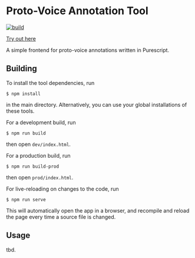 # Proto-Voice Annotation Tool

[![build](https://github.com/DCMLab/protovoice-annotation-tool/actions/workflows/pages.yaml/badge.svg)](https://github.com/DCMLab/protovoice-annotation-tool/actions/workflows/pages.yaml)

[Try out here](https://dcmlab.github.io/protovoice-annotation-tool/)

A simple frontend for proto-voice annotations written in Purescript.

## Building

To install the tool dependencies, run
```shell
$ npm install
```
in the main directory.
Alternatively, you can use your global installations of these tools.

For a development build, run
```shell
$ npm run build
```
then open `dev/index.html`.

For a production build, run
```shell
$ npm run build-prod
```
then open `prod/index.html`.

For live-reloading on changes to the code, run
```shell
$ npm run serve
```
This will automatically open the app in a browser,
and recompile and reload the page every time a source file is changed.

## Usage

tbd.

